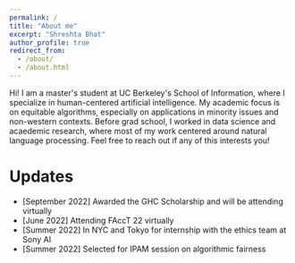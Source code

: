 ```yaml
---
permalink: /
title: "About me"
excerpt: "Shreshta Bhat"
author_profile: true
redirect_from: 
  - /about/
  - /about.html
---
```


Hi! I am a master's student at UC Berkeley's School of Information, where I specialize in human-centered artificial intelligence. My academic focus is on equitable algorithms, especially on applications in minority issues and non-western contexts. 
Before grad school, I worked in data science and acaedemic research, where most of my work centered around natural language processing. Feel free to reach out if any of this interests you!


Updates
=======
* [September 2022] Awarded the GHC Scholarship and will be attending virtually
* [June 2022] Attending FAccT 22 virtually
* [Summer 2022] In NYC and Tokyo for internship with the ethics team at Sony AI
* [Summer 2022] Selected for IPAM session on algorithmic fairness
